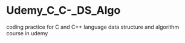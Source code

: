 # Udemy_C_C-_DS_Algo
coding practice for C and C++ language data structure and algorithm course in udemy
